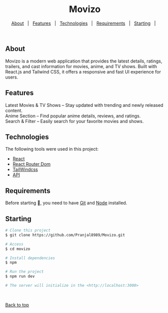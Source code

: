<h1 align="center">Movizo</h1>

<p align="center">
  <a href="#about">About</a> &#xa0; | &#xa0; 
  <a href="#features">Features</a> &#xa0; | &#xa0;
  <a href="#technologies">Technologies</a> &#xa0; | &#xa0;
  <a href="#requirements">Requirements</a> &#xa0; | &#xa0;
  <a href="#starting">Starting</a> &#xa0; | &#xa0;
</p>

<br>

## About

Movizo is a modern web application that provides the latest details, ratings, trailers, and cast information for movies, anime, and TV shows. Built with React.js and Tailwind CSS, it offers a responsive and fast UI experience for users.

## Features

Latest Movies & TV Shows – Stay updated with trending and newly released content.\
Anime Section – Find popular anime details, reviews, and ratings.\
Search & Filter – Easily search for your favorite movies and shows.

## Technologies

The following tools were used in this project:

- [React](https://pt-br.reactjs.org/)
- [React Router Dom](https://reactrouter.com/)
- [TailWindcss ](https://tailwindcss.com/docs/installation/using-vite)
- [API](https://www.omdbapi.com/)

## Requirements

Before starting :checkered_flag:, you need to have [Git](https://git-scm.com) and [Node](https://nodejs.org/en/) installed.

## Starting

```bash
# Clone this project
$ git clone https://github.com/Pranjal8989/Movizo.git

# Access
$ cd movizo

# Install dependencies
$ npm

# Run the project
$ npm run dev

# The server will initialize in the <http://localhost:3000>
```

&#xa0;

<a href="#top">Back to top</a>
